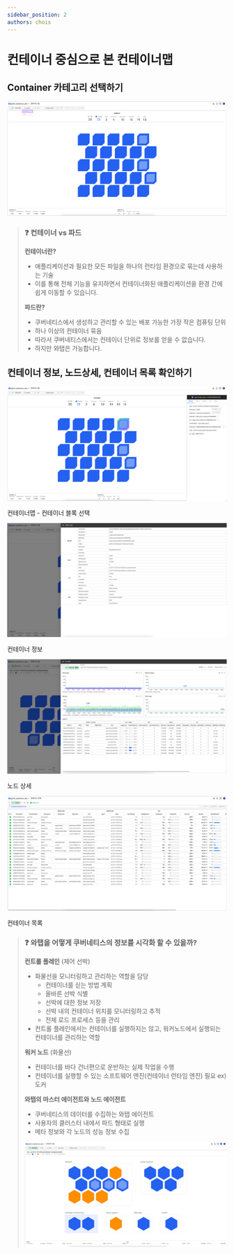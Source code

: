 ```yaml
---
sidebar_position: 2
authors: chois
---
```


# 컨테이너 중심으로 본 컨테이너맵

## Container 카테고리 선택하기

![컨테이너맵 - Container](./img/containermap_container.png)


> ### ❓ 컨테이너 vs 파드
> 
> **컨테이너란?**
> 
> - 애플리케이션과 필요한 모든 파일을 하나의 런타임 환경으로 묶는데 사용하는 기술
> - 이를 통해 전체 기능을 유지하면서 컨테이너화된 애플리케이션을 환경 간에 쉽게 이동할 수 있습니다.
> 
> **파드란?**
> 
> - 쿠버네티스에서 생성하고 관리할 수 있는 배포 가능한 가장 작은 컴퓨팅 단위
> - 하나 이상의 컨테이너 묶음
> - 따라서 쿠버네티스에서는 컨테이너 단위로 정보를 얻을 수 없습니다.
> - 하지만 와탭은 가능합니다.


## 컨테이너 정보, 노드상세, 컨테이너 목록 확인하기

![컨테이너맵 - 컨테이너 블록 선택](./img/containermap_block.png)

컨테이너맵 - 컨테이너 블록 선택

![컨테이너 정보](./img/container_info.png)

컨테이너 정보

![노드 상세](./img/node_detail.png)

노드 상세

![컨테이너 목록](./img/container_list.png)

컨테이너 목록



> ### ❓ 와탭을 어떻게 쿠버네티스의 정보를 시각화 할 수 있을까?
> 
> **컨트롤 플레인** (제어 선박)
> 
> - 화물선을 모니터링하고 관리하는 역할을 담당
>     - 컨테이너를 싣는 방법 계획
>     - 올바른 선박 식별
>     - 선박에 대한 정보 저장
>     - 선박 내의 컨테이너 위치를 모니터링하고 추적
>     - 전체 로드 프로세스 등을 관리
> - 컨트롤 플레인에서는 컨테이너를 실행하지는 않고, 워커노드에서 실행되는 컨테이너를 관리하는 역할
> 
> **워커 노드** (화물선)
> 
> - 컨테이너를 바다 건너편으로 운반하는 실제 작업을 수행
> - 컨테이너를 실행할 수 있는 소프트웨어 엔진(컨테이너 런타임 엔진) 필요 
> ex) 도커
> 
> **와탭의 마스터 에이전트와 노드 에이전트**
> 
> - 쿠버네티스의 데이터를 수집하는 와탭 에이전트
> - 사용자의 클러스터 내에서 파드 형태로 실행
> - 메타 정보와 각 노드의 성능 정보 수집
> 
> ![와탭에이전트](./img/whatap_agent.png)
> 
